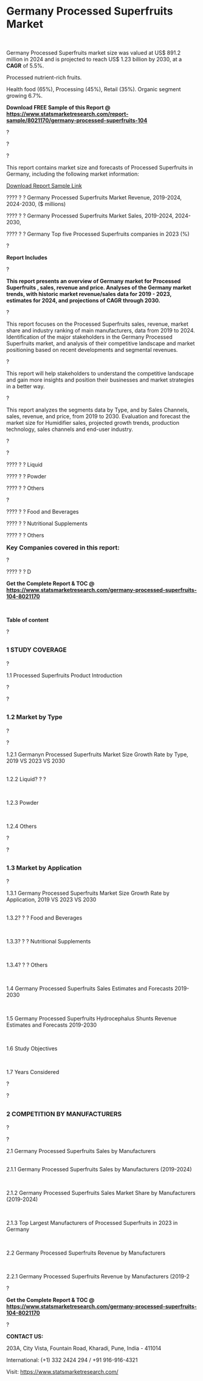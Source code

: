 <h1>Germany Processed Superfruits Market</h1><br/><p>Germany Processed Superfruits market size was valued at US$ 891.2 million in 2024 and is projected to reach US$ 1.23 billion by 2030, at a <strong>CAGR</strong> of 5.5%.</p>
 
 
 
 <p>Processed nutrient-rich fruits.</p>
 
 
 
 <p>Health food (65%), Processing (45%), Retail (35%). Organic segment growing 6.7%.</p>
 
 
 
 <div><b>Download FREE Sample of this Report @ <a href="https://www.statsmarketresearch.com/download-free-sample/8021170/germany-processed-superfruits-104">https://www.statsmarketresearch.com/report-sample/8021170/germany-processed-superfruits-104</a></b></div>
 
 
 
 <p>? </p>
 
 
 
 <p>? </p>
 
 
 
 <p>? </p>
 
 
 
 <p>This report contains market size and forecasts of Processed Superfruits in Germany, including the following market information:</p>
 
 
 
 <p><a href="https://www.statsmarketresearch.com/download-free-sample/8021170/germany-processed-superfruits-104">Download Report Sample Link</a></p>
 
 
 
 <p>???? ? ? Germany Processed Superfruits Market Revenue, 2019-2024, 2024-2030, ($ millions)</p>
 
 
 
 <p>???? ? ? Germany Processed Superfruits Market Sales, 2019-2024, 2024-2030,</p>
 
 
 
 <p>???? ? ? Germany Top five Processed Superfruits companies in 2023 (%)</p>
 
 
 
 <p>? </p>
 
 
 
 <p><strong>Report Includes</strong></p>
 
 
 
 <p>? </p>
 
 
 
 <p><strong>This report presents an overview of Germany market for Processed Superfruits , sales, revenue and price. Analyses of the Germany market trends, with historic market revenue/sales data for 2019 - 2023, estimates for 2024, and projections of <strong>CAGR</strong> through 2030.</strong></p>
 
 
 
 <p>? </p>
 
 
 
 <p>This report focuses on the Processed Superfruits sales, revenue, market share and industry ranking of main manufacturers, data from 2019 to 2024. Identification of the major stakeholders in the Germany Processed Superfruits market, and analysis of their competitive landscape and market positioning based on recent developments and segmental revenues.</p>
 
 
 
 <p>? </p>
 
 
 
 <p>This report will help stakeholders to understand the competitive landscape and gain more insights and position their businesses and market strategies in a better way.</p>
 
 
 
 <p>? </p>
 
 
 
 <p>This report analyzes the segments data by Type, and by Sales Channels, sales, revenue, and price, from 2019 to 2030. Evaluation and forecast the market size for Humidifier sales, projected growth trends, production technology, sales channels and end-user industry.</p>
 
 
 
 <p>? </p>
 
 
 
 <p>? </p>
 
 
 
 <p>???? ? ? Liquid</p>
 
 
 
 <p>???? ? ? Powder</p>
 
 
 
 <p>???? ? ? Others</p>
 
 
 
 <p>? </p>
 
 
 
 <p>???? ? ? Food and Beverages</p>
 
 
 
 <p>???? ? ? Nutritional Supplements</p>
 
 
 
 <p>???? ? ? Others</p>
 
 
 
 <p><span style="font-size:16px"><strong>Key Companies covered in this report:</strong></span></p>
 
 
 
 <p>? </p>
 
 
 
 <p>???? ? ? D</p>
 
 
 
 <div><b>Get the Complete Report & TOC @ <a href="https://www.statsmarketresearch.com/germany-processed-superfruits-104-8021170">https://www.statsmarketresearch.com/germany-processed-superfruits-104-8021170</a></b></div>
 
 
 
 <p><br />
 
 <b>Table of content</b></p>
 
 
 
 <p>? </p>
 
 
 
 <h2><span style="font-size:16px"><strong>1 STUDY COVERAGE</strong></span></h2>
 
 
 
 <p>? </p>
 
 
 
 <p>1.1 Processed Superfruits Product Introduction</p>
 
 
 
 <p>? </p>
 
 
 
 <p>? </p>
 
 
 
 <h2><span style="font-size:16px"><strong>1.2 Market by Type</strong></span></h2>
 
 
 
 <p>? </p>
 
 
 
 <p>? </p>
 
 
 
 <p>1.2.1 Germanyn Processed Superfruits Market Size Growth Rate by Type, 2019 VS 2023 VS 2030<br />
 
 <br />
 
 1.2.2 Liquid? ? ? <br />
 
 <br />
 
 1.2.3 Powder<br />
 
 <br />
 
 1.2.4 Others<br />
 
 ? </p>
 
 
 
 <p>? </p>
 
 
 
 <h2><span style="font-size:16px"><strong>1.3 Market by Application</strong></span></h2>
 
 
 
 <p>? </p>
 
 
 
 <p>1.3.1 Germany Processed Superfruits Market Size Growth Rate by Application, 2019 VS 2023 VS 2030<br />
 
 <br />
 
 1.3.2? ? ? Food and Beverages<br />
 
 <br />
 
 1.3.3? ? ? Nutritional Supplements<br />
 
 <br />
 
 1.3.4? ? ? Others<br />
 
 <br />
 
 1.4 Germany Processed Superfruits Sales Estimates and Forecasts 2019-2030<br />
 
 <br />
 
 1.5 Germany Processed Superfruits Hydrocephalus Shunts Revenue Estimates and Forecasts 2019-2030<br />
 
 <br />
 
 1.6 Study Objectives<br />
 
 <br />
 
 1.7 Years Considered</p>
 
 
 
 <p>? </p>
 
 
 
 <p>? </p>
 
 
 
 <h2><span style="font-size:16px"><strong>2 COMPETITION BY MANUFACTURERS</strong></span></h2>
 
 
 
 <p>? </p>
 
 
 
 <p>? </p>
 
 
 
 <p>2.1 Germany Processed Superfruits Sales by Manufacturers<br />
 
 <br />
 
 2.1.1 Germany Processed Superfruits Sales by Manufacturers (2019-2024)<br />
 
 <br />
 
 2.1.2 Germany Processed Superfruits Sales Market Share by Manufacturers (2019-2024)<br />
 
 <br />
 
 2.1.3 Top Largest Manufacturers of Processed Superfruits in 2023 in Germany<br />
 
 <br />
 
 2.2 Germany Processed Superfruits Revenue by Manufacturers<br />
 
 <br />
 
 2.2.1 Germany Processed Superfruits Revenue by Manufacturers (2019-2</p>
 
 
 
 <p>? </p>
 
 
 
 <div><b>Get the Complete Report & TOC @ <a href="https://www.statsmarketresearch.com/germany-processed-superfruits-104-8021170">https://www.statsmarketresearch.com/germany-processed-superfruits-104-8021170</a></b></div>
 
 
 
 <p>? </p>
 
 
 
 <p><b>CONTACT US:</b><br />
 
 203A, City Vista, Fountain Road, Kharadi, Pune, India - 411014<br />
 
 International: (+1) 332 2424 294 / +91 916-916-4321<br />
 
 Visit: <a href="https://www.statsmarketresearch.com/">https://www.statsmarketresearch.com/</a></p>